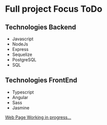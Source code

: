 # Full project Focus ToDo

## Technologies Backend

- Javascript
- NodeJs
- Express
- Sequelize
- PostgreSQL
- SQL

## Technologies FrontEnd

- Typescript
- Angular
- Sass
- Jasmine

[Web Page Working in progress...](https://projects-organization-app.vercel.app/home)
